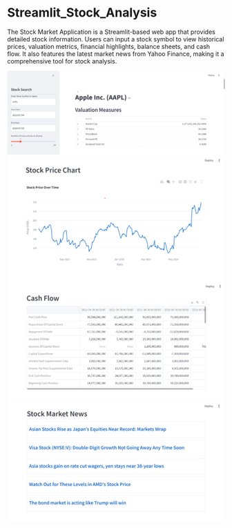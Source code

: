 # Streamlit_Stock_Analysis
The Stock Market Application is a Streamlit-based web app that provides detailed stock information. Users can input a stock symbol to view historical prices, valuation metrics, financial highlights, balance sheets, and cash flow. It also features the latest market news from Yahoo Finance, making it a comprehensive tool for stock analysis.


![Image-1](screenshot/ss1.png)
![Image-2](screenshot/ss2.png)
![Image-3](screenshot/ss3.png)
![Image-4](screenshot/ss4.png)